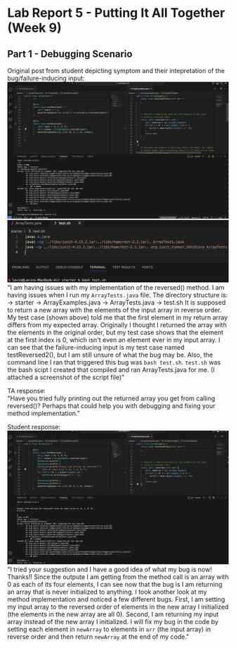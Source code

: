# Lab Report 5 - Putting It All Together (Week 9)

## Part 1 - Debugging Scenario
Original post from student depicting symptom and their intepretation of the bug/failure-inducing input:
![Image](OrigPost.jpeg)
![Image](CompilingBash.jpeg)
"I am having issues with my implementation of the reversed() method. I am having issues when I run my `ArrayTests.java` file. 
The directory structure is:
-> starter
     -> ArrayExamples.java
     -> ArrayTests.java
     -> test.sh
It is supposed to return a new array with the elements of the input array in reverse order. My test case (shown above) told me that the first element in my return array differs from my expected array. Originally I thought I returned the array with the elements in the original order, but my test case shows that the element at the first index is 0, which isn't even an element ever in my input array. I can see that the failure-inducing input is my test case named testReversed2(), but I am still unsure of what the bug may be. Also, the command line I ran that triggered this bug was `bash test.sh`. `test.sh` was the bash scipt I created that compiled and ran ArrayTests.java for me. (I attached a screenshot of the script file)"

TA response:
<br/>"Have you tried fully printing out the returned array you get from calling reversed()? Perhaps that could help you with debugging and fixing your method implementation."

Student response:
![Image](Post2.jpeg)
"I tried your suggestion and I have a good idea of what my bug is now! Thanks!! Since the outpute I am getting from the method call is an array with 0 as each of its four elements, I can see now that the bug is I am returning an array that is never initialized to anything. I took another look at my method implementation and noticed  a few different bugs. First, I am setting my input array to the reversed order of elements in the new array I initialized (the elements in the new array are all 0). Second, I am returning my input array instead of the new array I initialized. I will fix my bug in the code by setting each element in `newArray` to elements in `arr` (the input array) in reverse order and then return `newArray` at the end of my code." 


